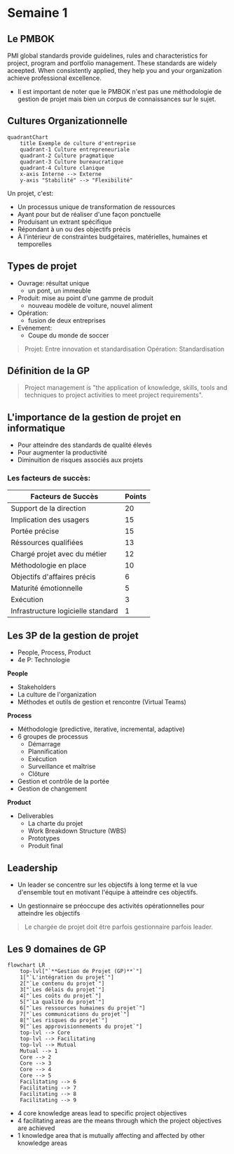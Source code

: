 # Semaine 1

## Le PMBOK

PMI global standards provide guidelines, rules and characteristics for project, program and portfolio management. These standards are widely aceepted. When consistently applied, they help you and your organization achieve professional excellence.

+ Il est important de noter que le PMBOK n'est pas une méthodologie de gestion de projet mais bien un corpus de connaissances sur le sujet.

## Cultures Organizationnelle
```mermaid
quadrantChart
    title Exemple de culture d'entreprise
    quadrant-1 Culture entrepreneuriale
    quadrant-2 Culture pragmatique
    quadrant-3 Culture bureaucratique
    quadrant-4 Culture clanique
    x-axis Interne --> Externe
    y-axis "Stabilité" --> "Flexibilité"
```

Un projet, c'est:
+ Un processus unique de transformation de ressources
+ Ayant pour but de réaliser d'une façon ponctuelle
+ Produisant un extrant spécifique
+ Répondant à un ou des objectifs précis
+ À l'intérieur de constraintes budgétaires, matérielles, humaines et temporelles

## Types de projet

+ Ouvrage: résultat unique
    + un pont, un immeuble
+ Produit: mise au point d'une gamme de produit
    + nouveau modèle de voiture, nouvel aliment
+ Opération:
    + fusion de deux entreprises
+ Evénement:
    + Coupe du monde de soccer

> Projet: Entre innovation et standardisation
> Opération: Standardisation

## Définition de la GP

> Project management is "the application of knowledge, skills, tools and techniques to project activities to meet project requirements".

## L'importance de la gestion de projet en informatique

+ Pour atteindre des standards de qualité élevés
+ Pour augmenter la productivité
+ Diminuition de risques associés aux projets

### Les facteurs de succès:

Facteurs de Succès | Points
---|---
Support de la direction | 20
Implication des usagers | 15
Portée précise | 15
Réssources qualifiées | 13
Chargé projet avec du métier | 12
Méthodologie en place | 10
Objectifs d'affaires précis | 6
Maturité émotionnelle | 5
Exécution | 3
Infrastructure logicielle standard | 1

## Les 3P de la gestion de projet

+ People, Process, Product
+ 4e P: Technologie

**People**
+ Stakeholders
+ La culture de l'organization
+ Méthodes et outils de gestion et rencontre (Virtual Teams)

**Process**
+ Méthodologie (predictive, iterative, incremental, adaptive)
+ 6 groupes de processus
    + Démarrage
    + Plannification
    + Exécution
    + Surveillance et maîtrise
    + Clôture
+ Gestion et contrôle de la portée
+ Gestion de changement

**Product**
+ Deliverables
    + La charte du projet
    + Work Breakdown Structure (WBS)
    + Prototypes
    + Produit final

## Leadership

+ Un leader se concentre sur les objectifs à long terme et la vue d'ensemble tout en motivant l'équipe à atteindre ces objectifs.

+ Un gestionnaire se préoccupe des activités opérationnelles pour atteindre les objectifs

> Le chargée de projet doit être parfois gestionnaire parfois leader.

## Les 9 domaines de GP

```mermaid
flowchart LR
    top-lvl["`**Gestion de Projet (GP)**`"]
    1["`L'intégration du projet`"]
    2["`Le contenu du projet`"]
    3["`Les délais du projet`"]
    4["`Les coûts du projet`"]
    5["`La qualité du projet`"]
    6["`Les ressources humaines du projet`"]
    7["`Les communications du projet`"]
    8["`Les risques du projet`"]
    9["`Les approvisionnements du projet`"]
    top-lvl --> Core
    top-lvl --> Facilitating
    top-lvl --> Mutual
    Mutual --> 1
    Core --> 2
    Core --> 3
    Core --> 4
    Core --> 5
    Facilitating --> 6
    Facilitating --> 7
    Facilitating --> 8
    Facilitating --> 9
```

+ 4 core knowledge areas lead to specific project objectives
+ 4 facilitating areas are the means through which the project objectives are achieved
+ 1 knowledge area that is mutually affecting and affected by other knowledge areas
